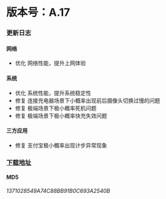 # 版本号：A.17

### 更新日志

#### 网络
- 优化 网络性能，提升上网体验

#### 系统
- 优化 系统性能，提升系统稳定性
- 修复 连接充电器场景下小概率出现前后摄像头切换过慢的问题
- 修复 极端场景下极小概率死机问题
- 修复 极端场景下极小概率快充失效问题

#### 三方应用
- 修复 支付宝极小概率出现计步异常现象

### [下载地址](https://download.c.realme.com/osupdate/RMX2175_11_OTA_0170_all_NmPjT7oDOKEn.ozip)

#### MD5
*1371028549A74C88BB91B0C693A2540B*
